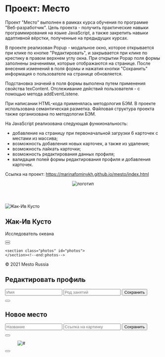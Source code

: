 # Проект: Место

Проект "Место" выполнен в рамках курса обучения по программе "Веб-разработчик". Цель проекта - получить практические навыки программирования на языке JavaScript, а также закрепить навыки адаптивной вёрстки, полученные на предыдущих курсах. 

В проекте реализован Popup - модальное окно, которое открывается при клике по кнопке "Редактировать", и закрывается при клике по крестику в правом верхнем углу окна. При открытии Popap поля формы заполнены значениями, которые отображаются на странице. После внесения изменений в поля формы и нажатия кнопки "Сохранить" информация о пользователе на странице обновляется. 

Подстановка значеий в поля формы выполена путем применения свойства texContent. Отслеживание действий пользователя - с помощью метода addEventListene. 

При написании HTML-кода применялась методология БЭМ. В проекте использована семантическая разметка. Файловая структура проекта также организована по методологии БЭМ.

На JavaScript реализована следующая функиональность:
- добавление на страницу при первоначальной загрузки 6 карточек с местами из массива;
- возможность добавления новых карточек, а также из удаления;
- возможность лайкать карточки;
- возможность редактирования данных профиля;
- валидация полей формы редактирования профиля и добавления карточек.

Ссылка на проект: https://marinafominykh.github.io/mesto/index.html



<html lang="ru">
<head>
    <meta charset="UTF-8">
    <meta http-equiv="X-UA-Compatible" content="IE=edge">
    <meta name="viewport" content="width=device-width, initial-scale=1.0">
    <meta name="author" content="Denis Solodov">
    <meta name="description" content="проектная работа №4">
    <meta name="keywords" content="проектная, работа, 4, яндекс, практикум">
    <title>Mesto</title>
    <link rel="stylesheet" href="pages/index.css">
</head>
<body class="page">
  <header class="header">
    <img class="header__logo" src="images/header-logo.svg" alt="логотип">
  </header><!--end:header-->

  <main class="content">
    <section class="profile">
      <img class="profile__avatar" src="images/profile-avatar.jpg" alt="Жак-Ив Кусто">
      <div class="profile-info">
        <h1 class="profile-info__name" id="profile-info-name">Жак-Ив Кусто</h1>
        <p class="profile-info__about" id="profile-info-about">Исследователь океана</p>
        <button class="profile-info__edit-btn" id="edit-popup-btn" type="button" aria-label="Редактировать профиль"></button>
      </div><!--end:profile-info-->
      <button class="profile__add-btn" id="add-popup-btn" type="button" aria-label="Добавить картинку"></button>
    </section><!--end:profile-->

    <section class="photos" id="photos">
    </section><!--end:photos-->
  </main><!--end:content-->

  <footer class="footer">
    <p class="footer__copyright">&copy; 2021 Mesto Russia</p>
  </footer><!--end:footer-->

  <div class="popup" id="edit-popup">
    <div class="popup__container">
      <form class="form" name="edit-form" novalidate>
        <h2 class="form__title">Редактировать профиль</h2>
        <input class="form__input"
          type="text"
          name="name"
          id="input-name"
          placeholder="Имя"
          minlength="2"
          maxlength="40"
          required
          autocomplete="off"
        >
        <span class="form__error" id="error-input-name"></span>
        <input class="form__input"
          type="text"
          name="about"
          id="input-about"
          placeholder="Род занятий"
          minlength="2"
          maxlength="200"
          required
          autocomplete="off"
        >
        <span class="form__error" id="error-input-about"></span>
        <button class="form__button" type="submit">Сохранить</button>
      </form>
      <button class="popup__close-btn" type="button" aria-label="Закрыть"></button>
    </div>
  </div><!--end:popup-->

  <div class="popup" id="add-popup">
    <div class="popup__container">
      <form class="form" name="add-form" novalidate>
        <h2 class="form__title">Новое место</h2>
        <input class="form__input"
          type="text"
          name="img_title"
          id="input-title"
          placeholder="Название"
          minlength="2"
          maxlength="30"
          required
          autocomplete="off"
        >
        <span class="form__error" id="error-input-title"></span>
        <input class="form__input"
          type="url"
          name="img_link"
          id="input-link"
          placeholder="Ссылка на картинку"
          required
          autocomplete="off"
        >
        <span class="form__error" id="error-input-link"></span>
        <button class="form__button" type="submit">Сохранить</button>
      </form>
      <button class="popup__close-btn" type="button" aria-label="Закрыть"></button>
    </div>
  </div><!--end:popup-->

  <div class="popup" id="view-popup">
    <div class="popup__container">
      <figure class="view-photo">
        <img class="view-photo__img" src="#" alt="#">
        <figcaption class="view-photo__caption"></figcaption>
      </figure>
      <button class="popup__close-btn" type="button" aria-label="Закрыть"></button>
    </div>
  </div><!--end:popup-->

  <template id="card-template">
    <article class="photo">
      <img class="photo__img" src="#" alt="шаблон карточки">
      <div class="photo__caption">
        <h2 class="photo__title"></h2>
        <button class="photo__like-btn" type="button" aria-label="Нравится"></button>
      </div>
      <button class="photo__delete-btn" type="button" aria-label="Удалить"></button>
    </article><!--end:photo-->
  </template>

  <script src="scripts/index.js"></script>
  <script src="scripts/validate.js"></script>
</body>
</html>
